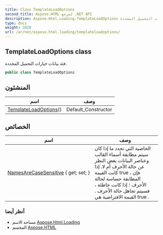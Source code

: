 ```yaml
---
title: Class TemplateLoadOptions
second_title: Aspose.HTML لمرجع .NET API
description: Aspose.Html.Loading.TemplateLoadOptions فصل. فئة بيانات خيارات التحميل المحددة.
type: docs
weight: 3820
url: /ar/net/aspose.html.loading/templateloadoptions/
---
```

## TemplateLoadOptions class

فئة بيانات خيارات التحميل المحددة.

```csharp
public class TemplateLoadOptions
```

## المنشئون

| اسم | وصف |
| --- | --- |
| [TemplateLoadOptions](templateloadoptions/)() | Default_Constructor |

## الخصائص

| اسم | وصف |
| --- | --- |
| [NamesAreCaseSensitive](../../aspose.html.loading/templateloadoptions/namesarecasesensitive/) { get; set; } | الخاصية التي تحدد ما إذا كان سيتم مطابقة أسماء القالب وعناصر البيانات بغض النظر عن حالة الأحرف أم لا. إذا كانت القيمة true ، فإن المطابقة حساسة لحالة الأحرف ؛ إذا كانت خاطئة ، فسيتم تجاهل حالة الأحرف . القيمة الافتراضية هي true . |

### أنظر أيضا

* مساحة الاسم [Aspose.Html.Loading](../../aspose.html.loading/)
* المجسم [Aspose.HTML](../../)


